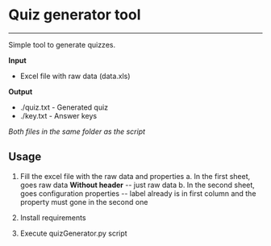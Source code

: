 # Quiz generator tool
---
Simple tool to generate quizzes.

**Input**
- Excel file with raw data (data.xls)

**Output**
- ./quiz.txt - Generated quiz
- ./key.txt - Answer keys

*Both files in the same folder as the script*

## Usage
1. Fill the excel file with the raw data and properties
  a. In the first sheet, goes raw data **Without header** -- just raw data
  b. In the second sheet, goes configuration properties -- label already is in first column and the property must gone in the second one

2. Install requirements

3. Execute quizGenerator.py script
